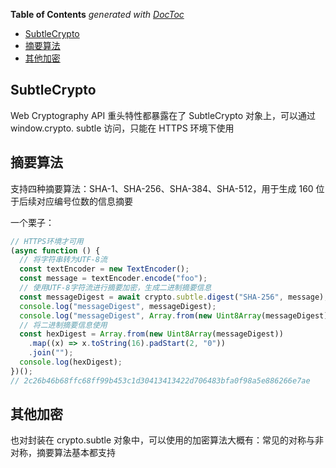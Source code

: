 <!-- START doctoc generated TOC please keep comment here to allow auto update -->
<!-- DON'T EDIT THIS SECTION, INSTEAD RE-RUN doctoc TO UPDATE -->
**Table of Contents**  *generated with [DocToc](https://github.com/thlorenz/doctoc)*

- [SubtleCrypto](#subtlecrypto)
- [摘要算法](#%E6%91%98%E8%A6%81%E7%AE%97%E6%B3%95)
- [其他加密](#%E5%85%B6%E4%BB%96%E5%8A%A0%E5%AF%86)

<!-- END doctoc generated TOC please keep comment here to allow auto update -->

## SubtleCrypto

Web Cryptography API 重头特性都暴露在了 SubtleCrypto 对象上，可以通过 window.crypto.
subtle 访问，只能在 HTTPS 环境下使用

## 摘要算法

支持四种摘要算法：SHA-1、SHA-256、SHA-384、SHA-512，用于生成 160 位于后续对应编号位数的信息摘要

一个栗子：

```js
// HTTPS环境才可用
(async function () {
  // 将字符串转为UTF-8流
  const textEncoder = new TextEncoder();
  const message = textEncoder.encode("foo");
  // 使用UTF-8字符流进行摘要加密，生成二进制摘要信息
  const messageDigest = await crypto.subtle.digest("SHA-256", message);
  console.log("messageDigest", messageDigest);
  console.log("messageDigest", Array.from(new Uint8Array(messageDigest)));
  // 将二进制摘要信息使用
  const hexDigest = Array.from(new Uint8Array(messageDigest))
    .map((x) => x.toString(16).padStart(2, "0"))
    .join("");
  console.log(hexDigest);
})();
// 2c26b46b68ffc68ff99b453c1d30413413422d706483bfa0f98a5e886266e7ae
```

## 其他加密

也对封装在 crypto.subtle 对象中，可以使用的加密算法大概有：常见的对称与非对称，摘要算法基本都支持
